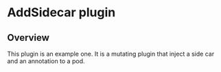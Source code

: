 # AddSidecar plugin

## Overview

This plugin is an example one. It is a mutating plugin that inject a side car and an annotation to a pod.

